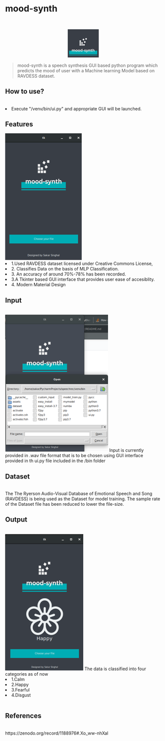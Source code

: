 
# mood-synth
<br>
<p align="center">
<img src='/venv/bin/assets/logo.png' width='20%'></img>
</p>


>mood-synth is a speech synthesis GUI based python program which predicts the mood of user with a Machine learning Model based
>on RAVDESS dataset.
## How to use?

<br>
<li>  Execute "/venv/bin/ui.py" and appropriate GUI will be launched.
 <br>

## Features
<img src='/venv/bin/assets/2.png'/>
<li>1.Used RAVDESS dataset licensed under Creative Commons License,
<li>2. Classifies Data on the basis  of MLP Classification.
<li>3. An accuracy of around 70%-78% has been recorded.
<li>3.A Tkinter based GUI interface that provides user ease of accesiblity.</li>
<li>4. Modern Material Design</li>

## Input
<br>
<img src='/venv/bin/assets/1.png'/>
Input is currently provided in .wav file format that is to be chosen using GUI interface provided in th ui.py file included in the /bin folder  

## Dataset
<br>
The The Ryerson Audio-Visual Database of Emotional Speech and Song (RAVDESS) is being used as the Dataset for model training.
The sample rate of the Dataset file has been reduced to lower the file-size.
<br>

## Output
<br>
<img src='/venv/bin/assets/3.png'/>
The data is classified into four categories as of now<br>
<li>1.Calm</li>
<li>2.Happy</li>
<li>3.Fearful</li>
<li>4.Disgust</li>
<br>

## References
<br>
https://zenodo.org/record/1188976#.Xo_ww-nhXaI
